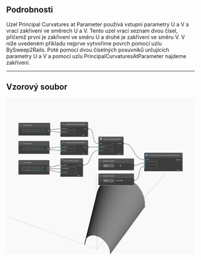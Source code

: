 <!--- Autodesk.DesignScript.Geometry.Surface.PrincipalCurvaturesAtParameter --->
<!--- NQ2UYUO5AOUOJKI6R3LJ6WF42LNGGMNBYD567DQ737Q2ZM3FP6IQ --->
## Podrobnosti
Uzel Principal Curvatures at Parameter používá vstupní parametry U a V a vrací zakřivení ve směrech U a V. Tento uzel vrací seznam dvou čísel, přičemž první je zakřivení ve směru U a druhé je zakřivení ve směru V. V níže uvedeném příkladu nejprve vytvoříme povrch pomocí uzlu BySweep2Rails. Poté pomocí dvou číselných posuvníků určujících parametry U a V a pomocí uzlu PrincipalCurvaturesAtParameter najdeme zakřivení.
___
## Vzorový soubor

![PrincipalCurvaturesAtParameter](./NQ2UYUO5AOUOJKI6R3LJ6WF42LNGGMNBYD567DQ737Q2ZM3FP6IQ_img.jpg)

